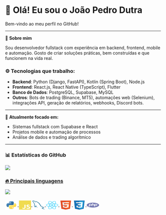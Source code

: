 # 👋 Olá! Eu sou o João Pedro Dutra

Bem-vindo ao meu perfil no GitHub!

---

🚀 **Sobre mim**

Sou desenvolvedor fullstack com experiência em backend, frontend, mobile e automação. Gosto de criar soluções práticas, bem construídas e que funcionem na vida real.

### ⚙ Tecnologias que trabalho:
- **Backend**: Python (Django, FastAPI), Kotlin (Spring Boot), Node.js
- **Frontend**: React.js, React Native (TypeScript), Flutter
- **Banco de Dados**: PostgreSQL, Supabase, MySQL
- **Outros**: Bots de trading (Binance, MT5), automações web (Selenium), integrações API, geração de relatórios, webhooks, Discord bots.

---

🎯 **Atualmente focado em:**
- Sistemas fullstack com Supabase e React
- Projetos mobile e automação de processos
- Análise de dados e trading algorítmico

---

### 📊 Estatísticas do GitHub
 <div>
  <a href="https://github.com/jpdutraa">
  <img height="180em" src="https://github-readme-stats.vercel.app/api?username=jpdutraa&show_icons=true&theme=dracula&include_all_commits=true&count_private=true"/>
 </div>
 
### 🔥 Principais linguagens
 
 <div>
  <img height="180em" src="https://github-readme-stats.vercel.app/api/top-langs/?username=jpdutraa&layout=compact&langs_count=16&theme=dracula"/>
</div>
<div style="display: inline_block"><br>
  <img align="center" alt="Python" height="30" width="40" src="https://raw.githubusercontent.com/devicons/devicon/master/icons/python/python-original.svg">
  <img align="center" alt="Js" height="30" width="40" src="https://raw.githubusercontent.com/devicons/devicon/master/icons/javascript/javascript-plain.svg">
  <img align="center" alt="SQL" height="30" width="40" src="https://raw.githubusercontent.com/devicons/devicon/1119b9f84c0290e0f0b38982099a2bd027a48bf1/icons/mysql/mysql-plain.svg">
  <img align="center" alt="React" height="30" width="40" src="https://raw.githubusercontent.com/devicons/devicon/master/icons/react/react-original.svg">
  <img align="center" alt="HTML" height="30" width="40" src="https://raw.githubusercontent.com/devicons/devicon/master/icons/html5/html5-original.svg">
  <img align="center" alt="CSS" height="30" width="40" src="https://raw.githubusercontent.com/devicons/devicon/master/icons/css3/css3-original.svg">
  <img align="center" alt="PHP" height="30" width="40" src="https://raw.githubusercontent.com/devicons/devicon/1119b9f84c0290e0f0b38982099a2bd027a48bf1/icons/php/php-plain.svg">
</div>
